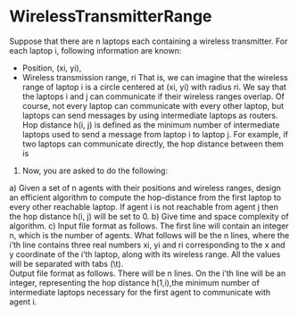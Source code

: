 # WirelessTransmitterRange

Suppose that there are n laptops each containing a wireless transmitter. 
For each laptop i, following information are known: 
- Position, (xi, yi),  
- Wireless transmission range, ri
That is, we can imagine that the wireless range of laptop i is a circle centered at (xi, yi) 
with radius ri. We say that the laptops i and j can communicate if their wireless ranges overlap. 
Of course, not every laptop can communicate with every other laptop, 
but laptops can send messages by using intermediate laptops as routers. 
Hop distance h(i, j) is defined as the minimum number of intermediate laptops used to send a message from laptop i to laptop j. 
For example, if two laptops can communicate directly, the hop distance between them is 

1. Now, you are asked to do the following:

a) Given a set of n agents with their positions and wireless ranges, design an efficient algorithm to compute the hop-distance from the first laptop to every other reachable laptop. 
If agent i is not reachable from agent j then the hop distance h(i, j) will be set to 0. 
b) Give time and space complexity of algorithm.
c) Input file format as follows. The first line will contain an integer n, which is the number of agents. 
What follows will be the n lines, where the i’th line contains three real numbers xi, yi and ri corresponding to the
x and y coordinate of the i’th laptop, along with its wireless range. All the values will be separated with tabs (\t).  
Output file format as follows. There will be n lines. On the i’th line will be an integer, 
representing the hop distance h(1,i),the minimum number of intermediate laptops necessary for the first agent to communicate with agent i.
